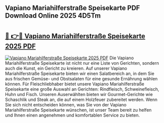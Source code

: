 ## Vapiano Mariahilferstraße Speisekarte PDF Download Online 2025 4D5Tm

# <h2><a href="http://gc6ltgh.nevu.top/?p=Vapiano+Mariahilferstra%c3%9fe+Speisekarte">🔗 👉🔴 Vapiano Mariahilferstraße Speisekarte 2025 PDF</a></h2>

[![Vapiano Mariahilferstraße Speisekarte 2025 PDF](https://i.imgur.com/dBaPXMq.png)](http://gc6ltgh.nevu.top/?p=Vapiano+Mariahilferstra%c3%9fe+Speisekarte)
Die Vapiano Mariahilferstraße Speisekarte ist nicht nur eine Liste von Gerichten, sondern auch die Kunst, ein Gericht zu kreieren. Auf unserer Vapiano Mariahilferstraße Speisekarte bieten wir einen Salatbereich an, in dem Sie aus frischen Gemüse- und Obstsalaten für eine gesunde Ernährung wählen können. Für Fleischliebhaber bietet unsere Vapiano Mariahilferstraße Speisekarte eine große Auswahl an Gerichten: Rindfleisch, Schweinefleisch, Huhn und Fisch. Unseren Auserwählten bieten wir Gourmet-Gerichte wie Schaschlik und Steak an, die auf einem Holzfeuer zubereitet werden. Wenn Sie sich nicht entscheiden können, was Sie von der Vapiano Mariahilferstraße Speisekarte wünschen, ist unser Team bereit zu helfen und Ihnen einen angenehmen und komfortablen Service zu bieten.

